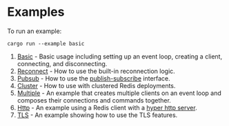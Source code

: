 # Examples

To run an example: 

```
cargo run --example basic
```

1. [Basic](basic.rs) - Basic usage including setting up an event loop, creating a client, connecting, and disconnecting.
2. [Reconnect](reconnect.rs) - How to use the built-in reconnection logic.
3. [Pubsub](pubsub.rs) - How to use the [publish-subscribe](https://redis.io/topics/pubsub) interface.
4. [Cluster](cluster.rs) - How to use with clustered Redis deployments.
5. [Multiple](multiple.rs) - An example that creates multiple clients on an event loop and composes their connections and commands together.
6. [Http](http.rs) - An example using a Redis client with a [hyper http server](https://github.com/hyperium/hyper).
7. [TLS](tls.rs) - An example showing how to use the TLS features.